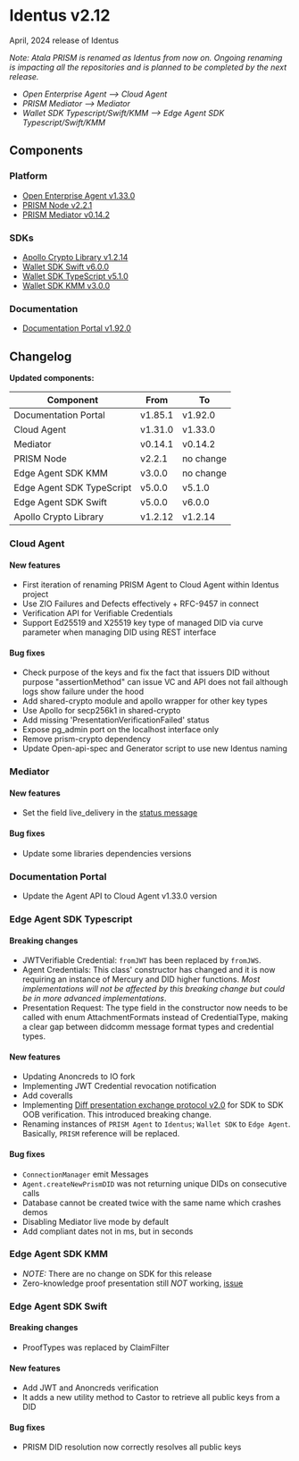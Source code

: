 # Identus v2.12

April, 2024 release of Identus

*Note: Atala PRISM is renamed as Identus from now on. Ongoing renaming is impacting all the repositories and is planned to be completed by the next release.*
- *Open Enterprise Agent --> Cloud Agent*
- *PRISM Mediator --> Mediator*
- *Wallet SDK Typescript/Swift/KMM --> Edge Agent SDK Typescript/Swift/KMM*

## Components

### Platform

* [Open Enterprise Agent v1.33.0](https://github.com/hyperledger-labs/open-enterprise-agent/releases/tag/prism-agent-v1.33.0)
* [PRISM Node v2.2.1](https://github.com/input-output-hk/atala-prism/releases/tag/v2.2.1)
* [PRISM Mediator v0.14.2](https://github.com/input-output-hk/atala-prism-mediator/releases/tag/prism-mediator-v0.14.2)

### SDKs

* [Apollo Crypto Library v1.2.14](https://github.com/input-output-hk/atala-prism-apollo/releases/tag/v1.2.14)
* [Wallet SDK Swift v6.0.0](https://github.com/input-output-hk/atala-prism-wallet-sdk-swift/releases/tag/6.0.0)
* [Wallet SDK TypeScript v5.1.0](https://github.com/input-output-hk/atala-prism-wallet-sdk-ts/releases/tag/v5.1.0)
* [Wallet SDK KMM v3.0.0](https://github.com/input-output-hk/atala-prism-wallet-sdk-kmm/releases/tag/v3.0.0)

### Documentation

* [Documentation Portal v1.92.0](https://github.com/input-output-hk/atala-prism-docs/releases/tag/v1.92.0)

## Changelog

**Updated components:**

| Component             | From    | To        |
| --------------------- | ------- | --------- |
| Documentation Portal  | v1.85.1 | v1.92.0   |
| Cloud Agent           | v1.31.0 | v1.33.0   |
| Mediator              | v0.14.1 | v0.14.2   |
| PRISM Node            | v2.2.1  | no change |
| Edge Agent SDK KMM    | v3.0.0  | no change |
| Edge Agent SDK TypeScript | v5.0.0  | v5.1.0    |
| Edge Agent SDK Swift      | v5.0.0  | v6.0.0    |
| Apollo Crypto Library | v1.2.12 | v1.2.14   |



### Cloud Agent
#### New features
- First iteration of renaming PRISM Agent to Cloud Agent within Identus project
- Use ZIO Failures and Defects effectively + RFC-9457 in connect
- Verification API for Verifiable Credentials
- Support Ed25519 and X25519 key type of managed DID via curve parameter when managing DID using REST interface

#### Bug fixes 
- Check purpose of the keys and fix the fact that issuers DID without purpose "assertionMethod" can issue VC and API does not fail although logs show failure under the hood
- Add shared-crypto module and apollo wrapper for other key types
- Use Apollo for secp256k1 in shared-crypto
- Add missing 'PresentationVerificationFailed' status
- Expose pg_admin port on the localhost interface only
- Remove prism-crypto dependency
- Update Open-api-spec and Generator script to use new Identus naming

### Mediator
#### New features
- Set the field live_delivery in the [status message](https://didcomm.org/messagepickup/3.0/status)
#### Bug fixes 
- Update some libraries dependencies versions


### Documentation Portal
- Update the Agent API to Cloud Agent v1.33.0 version


### Edge Agent SDK Typescript
#### Breaking changes
- JWTVerifiable Credential: `fromJWT` has been replaced by `fromJWS`.
- Agent Credentials: This class' constructor has changed and it is now requiring an instance of Mercury and DID higher functions.
*Most implementations will not be affected by this breaking change but could be in more advanced implementations*.
- Presentation Request: The type field in the constructor now needs to be called with enum AttachmentFormats instead of CredentialType, making a clear gap between didcomm message format types and credential types.

#### New features
- Updating Anoncreds to IO fork
- Implementing JWT Credential revocation notification
- Add coveralls
- Implementing [Diff presentation exchange protocol v2.0](https://identity.foundation/presentation-exchange/spec/v2.0.0) for SDK to SDK OOB verification. This introduced breaking change.
- Renaming instances of `PRISM Agent` to `Identus`; `Wallet SDK` to `Edge Agent`. Basically, `PRISM` reference will be replaced.

#### Bug fixes 
- `ConnectionManager` emit Messages
- `Agent.createNewPrismDID` was not returning unique DIDs on consecutive calls
- Database cannot be created twice with the same name which crashes demos
- Disabling Mediator live mode by default
- Add compliant dates not in ms, but in seconds


### Edge Agent SDK KMM
- *NOTE:* There are no change on SDK for this release
- Zero-knowledge proof presentation still *NOT* working, [issue](https://github.com/input-output-hk/atala-prism-wallet-sdk-kmm/issues/146)


### Edge Agent SDK Swift
#### Breaking changes
- ProofTypes was replaced by ClaimFilter
#### New features
- Add JWT and Anoncreds verification
- It adds a new utility method to Castor to retrieve all public keys from a DID

#### Bug fixes 
- PRISM DID resolution now correctly resolves all public keys

